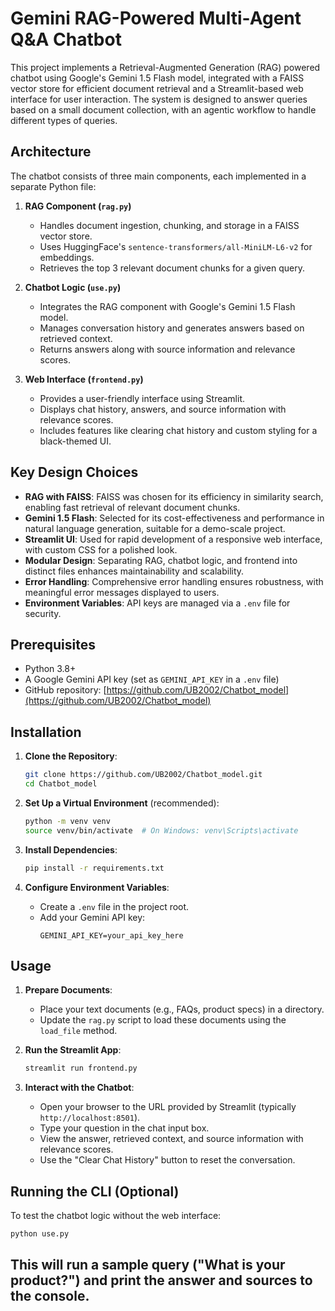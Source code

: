 # Gemini RAG-Powered Multi-Agent Q&A Chatbot

This project implements a Retrieval-Augmented Generation (RAG) powered chatbot using Google's Gemini 1.5 Flash model, integrated with a FAISS vector store for efficient document retrieval and a Streamlit-based web interface for user interaction. The system is designed to answer queries based on a small document collection, with an agentic workflow to handle different types of queries.

## Architecture

The chatbot consists of three main components, each implemented in a separate Python file:

1. **RAG Component (`rag.py`)**

   - Handles document ingestion, chunking, and storage in a FAISS vector store.
   - Uses HuggingFace's `sentence-transformers/all-MiniLM-L6-v2` for embeddings.
   - Retrieves the top 3 relevant document chunks for a given query.

2. **Chatbot Logic (`use.py`)**

   - Integrates the RAG component with Google's Gemini 1.5 Flash model.
   - Manages conversation history and generates answers based on retrieved context.
   - Returns answers along with source information and relevance scores.

3. **Web Interface (`frontend.py`)**
   - Provides a user-friendly interface using Streamlit.
   - Displays chat history, answers, and source information with relevance scores.
   - Includes features like clearing chat history and custom styling for a black-themed UI.

## Key Design Choices

- **RAG with FAISS**: FAISS was chosen for its efficiency in similarity search, enabling fast retrieval of relevant document chunks.
- **Gemini 1.5 Flash**: Selected for its cost-effectiveness and performance in natural language generation, suitable for a demo-scale project.
- **Streamlit UI**: Used for rapid development of a responsive web interface, with custom CSS for a polished look.
- **Modular Design**: Separating RAG, chatbot logic, and frontend into distinct files enhances maintainability and scalability.
- **Error Handling**: Comprehensive error handling ensures robustness, with meaningful error messages displayed to users.
- **Environment Variables**: API keys are managed via a `.env` file for security.

## Prerequisites

- Python 3.8+
- A Google Gemini API key (set as `GEMINI_API_KEY` in a `.env` file)
- GitHub repository: [https://github.com/UB2002/Chatbot_model](https://github.com/UB2002/Chatbot_model)

## Installation

1. **Clone the Repository**:

   ```bash
   git clone https://github.com/UB2002/Chatbot_model.git
   cd Chatbot_model
   ```

2. **Set Up a Virtual Environment** (recommended):

   ```bash
   python -m venv venv
   source venv/bin/activate  # On Windows: venv\Scripts\activate
   ```

3. **Install Dependencies**:

   ```bash
   pip install -r requirements.txt
   ```

4. **Configure Environment Variables**:
   - Create a `.env` file in the project root.
   - Add your Gemini API key:
     ```plaintext
     GEMINI_API_KEY=your_api_key_here
     ```

## Usage

1. **Prepare Documents**:

   - Place your text documents (e.g., FAQs, product specs) in a directory.
   - Update the `rag.py` script to load these documents using the `load_file` method.

2. **Run the Streamlit App**:

   ```bash
   streamlit run frontend.py
   ```

3. **Interact with the Chatbot**:
   - Open your browser to the URL provided by Streamlit (typically `http://localhost:8501`).
   - Type your question in the chat input box.
   - View the answer, retrieved context, and source information with relevance scores.
   - Use the "Clear Chat History" button to reset the conversation.

## Running the CLI (Optional)

To test the chatbot logic without the web interface:

```bash
python use.py
```

## This will run a sample query ("What is your product?") and print the answer and sources to the console.
